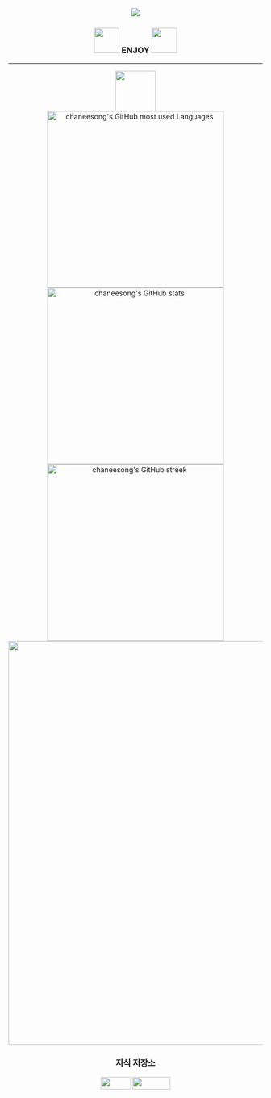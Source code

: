 <div align="center">
  <img src="https://capsule-render.vercel.app/api?type=transparent&color=auto&height=100&section=header&text=Welcome%20to%20Song's%20Bunker&fontSize=70&fontColor=ffffff" />
  <h3><img width="50px" src="https://noticon-static.tammolo.com/dgggcrkxq/image/upload/v1580888106/noticon/owcvyw4dggdylen2ql5w.gif" />
  ENJOY
  <img width="50px" src="https://noticon-static.tammolo.com/dgggcrkxq/image/upload/v1580888106/noticon/owcvyw4dggdylen2ql5w.gif" /></h2>
</div>

<hr />

<div align="center">
  <div><img width="80px" src="https://noticon-static.tammolo.com/dgggcrkxq/image/upload/v1603679366/noticon/dcvetqndre7gda3ttijy.gif" /></div>
  <img width="350px" src="https://github-readme-stats.vercel.app/api/top-langs/?username=chaneesong&langs_count=4&layout=compact&title_color=ef4444&bg_color=0d1117&text_color=ffffff&hide_border=true" alt="chaneesong's GitHub most used Languages"/>
  <div>
  <img width="350px" src="https://github-readme-stats.vercel.app/api?username=chaneesong&show_icons=true&hide=&count_private=true&title_color=ef4444&text_color=ffffff&icon_color=ef4444&hide_border=true&bg_color=0d1117&show_icons=true" alt="chaneesong's GitHub stats" />
  <img width="350px" src="https://github-readme-streak-stats.herokuapp.com/?user=chaneesong&stroke=ffffff&background=0d1117&ring=ef4444&fire=ef4444&currStreakNum=ffffff&currStreakLabel=ef4444&sideNums=ffffff&sideLabels=ffffff&dates=ffffff&hide_border=true" alt="chaneesong's GitHub streek"/>
    </div>
  <img width="800px" src="https://github-readme-activity-graph.cyclic.app/graph?username=chaneesong&theme=xcode">
</div>

<div align="center">
  <p>
    <h3>지식 저장소</h3>
    <a href="https://chaneesong.github.io"><img src="https://img.shields.io/badge/BLOG-181717?style=flat-square&logo=GitBook&logoColor=white" width="60px" height="25px"/></a>
    <a href="https://lace-peanut-cd8.notion.site/Song-s-Bunker-302eb88390604ef284600aef6e425584"><img src="https://img.shields.io/badge/2nd Brain-181717?style=flat-square&logo=NOTION&logoColor=white" width="75px" height="25px"/></a>
  </p>
</div>
